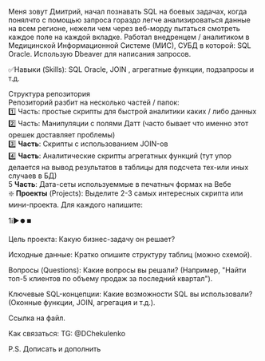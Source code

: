 Меня зовут Дмитрий, начал познавать SQL на боевых задачах, когда понялчто с помощью запроса гораздо легче анализироваться данные на всем регионе, нежели чем через веб-морду пытаться смотреть каждое поле на каждой вкладке. Работал внедренцем / аналитиком в Медицинской Информационной Системе (МИС), СУБД в которой: SQL Oracle. Использую Dbeaver для написания запросов. 

✅Навыки (Skills): SQL Oracle, JOIN , агрегатные функции, подзапросы и т.д.

Структура репозитория  
Репозиторий разбит на несколько частей / папок:  
  1️⃣ Часть: простые скрипты для быстрой аналитики каких / либо данных  
  2️⃣ Часть: Манипуляции с полями Датт (часто бывает что именно этот орешек доставляет проблемы)  
 3️⃣ **Часть**: Скрипты с использованием JOIN-ов  
 4️⃣ **Часть**: Аналитические скрипты агрегатных функций (тут упор делается на вывод результатов в таблицы для подсчета тех-или иных случаев в БД)  
 5️ **Часть**: Дата-сеты используеммые в печатныч формах на Вебе  
 ❇️ **Проекты** (Projects): Выделите 2-3 самых интересных скрипта или мини-проекта. Для каждого напишите:

1ℹ️▶️⏺️⏹️

Цель проекта: Какую бизнес-задачу он решает?

Исходные данные: Кратко опишите структуру таблиц (можно схемой).

Вопросы (Questions): Какие вопросы вы решали? (Например, "Найти топ-5 клиентов по объему продаж за последний квартал").

Ключевые SQL-концепции: Какие возможности SQL вы использовали? (Оконные функции, JOIN, агрегация и т.д.).

Ссылка на файл.


Как связаться: TG: @DChekulenko

P.S. Дописать и дополнить
